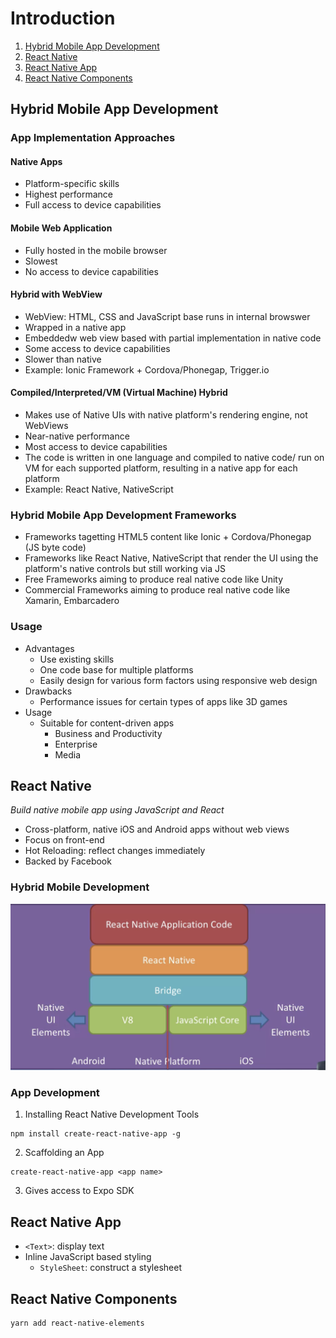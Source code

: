 # Introduction
1. [Hybrid Mobile App Development](#hybrid-mobile-app-development)
2. [React Native](#react-native)
3. [React Native App](#react-native-app)
4. [React Native Components](#react-native-components)

## Hybrid Mobile App Development
### App Implementation Approaches
#### Native Apps
- Platform-specific skills
- Highest performance
- Full access to device capabilities

#### Mobile Web Application
- Fully hosted in the mobile browser
- Slowest
- No access to device capabilities

#### Hybrid with WebView
- WebView: HTML, CSS and JavaScript base runs in internal browswer
- Wrapped in a native app
- Embeddedw web view based with partial implementation in native code
- Some access to device capabilities
- Slower than native
- Example: Ionic Framework + Cordova/Phonegap, Trigger.io

#### Compiled/Interpreted/VM (Virtual Machine) Hybrid
- Makes use of Native UIs with native platform's rendering engine, not WebViews
- Near-native performance
- Most access to device capabilities
- The code is written in one language and compiled to native code/ run on VM for each supported platform, resulting in a native app for each platform
- Example: React Native, NativeScript

### Hybrid Mobile App Development Frameworks
- Frameworks tagetting HTML5 content like Ionic + Cordova/Phonegap (JS byte code)
- Frameworks like React Native, NativeScript that render the UI using the platform's native controls but still working via JS
- Free Frameworks aiming to produce real native code like Unity
- Commercial Frameworks aiming to produce real native code like Xamarin, Embarcadero

### Usage
- Advantages
  - Use existing skills
  - One code base for multiple platforms
  - Easily design for various form factors using responsive web design
- Drawbacks
  - Performance issues for certain types of apps like 3D games
- Usage
  - Suitable for content-driven apps
    - Business and Productivity
    - Enterprise
    - Media
  
## React Native
_Build native mobile app using JavaScript and React_
- Cross-platform, native iOS and Android apps without  web views
- Focus on front-end
- Hot Reloading: reflect changes immediately
- Backed by Facebook

### Hybrid Mobile Development
<img src="hybrid.png" width="600px">

### App Development
1. Installing React Native Development Tools
```shell
npm install create-react-native-app -g
```
2. Scaffolding an App
```shell
create-react-native-app <app name>
```
3. Gives access to Expo SDK

## React Native App
-  `<Text>`: display text
- Inline JavaScript based styling
  -  `StyleSheet`: construct a stylesheet

## React Native Components
```shell
yarn add react-native-elements
```
